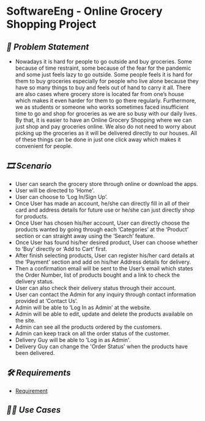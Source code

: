 # SoftwareEng - Online Grocery Shopping Project

## _📩 Problem Statement_ 

- Nowadays it is hard for people to go outside and buy groceries. Some because of time restraint, some because of the fear for the pandemic and some just feels lazy to go outside. Some people feels it is hard for them to buy groceries especially for people who live alone because they have so many things to buy and feels out of hand to carry it all. There are also cases where grocery store is located far from one’s house which makes it even harder for them to go there regularly. Furthermore, we as students or someone who works sometimes faced insufficient time to go and shop for groceries as we are so busy with our daily lives. By that, it is easier to have an Online Grocery Shopping where we can just shop and pay groceries online. We also do not need to worry about picking up the groceries as it will be delivered directly to our houses. All of these things can be done in just one click away which makes it convenient for people. 

## _🎞 Scenario_

- User can search the grocery store through online or download the apps. 
- User will be directed to 'Home'.
- User can choose to ‘Log In/Sign Up’.
- Once User has made an account, he/she can directly fill in all of their card and address details for future use or he/she can just directly shop for products.
- Once User has chosen his/her account, User can directly choose the products wanted by going through each ‘Categories’ at the ‘Product’ section or can straight away using the ‘Search’ feature. 
- Once User has found his/her desired product, User can choose whether to ‘Buy’ directly or ‘Add to Cart’ first.
- After finish selecting products, User can register his/her card details at the ‘Payment’ section and add on his/her Address details for delivery.  
- Then a confirmation email will be sent to the User’s email which states the Order Number, list of products bought and a link to check the delivery status. 
- User can also check their delivery status through their account.
- User can contact the Admin for any inquiry through contact information provided at ‘Contact Us’. 
- Admin will be able to ‘Log In as Admin’ at the website. 
- Admin will be able to edit, update and delete the products available on the site. 
- Admin can see all the products ordered by the customers.
- Admin can keep track on all the order status of the customer. 
- Delivery Guy will be able to 'Log in as Admin'.
- Delivery Guy can change the 'Order Status' when the products have been delivered. 

## _🛠 Requirements_
- [Requirement](Requirement.md)

## _👩‍💻 Use Cases_ 

